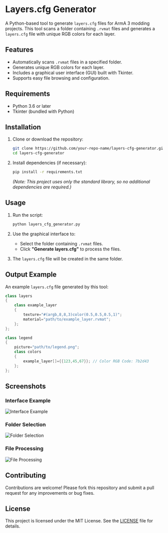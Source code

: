 
# Layers.cfg Generator

A Python-based tool to generate `layers.cfg` files for ArmA 3 modding projects. This tool scans a folder containing `.rvmat` files and generates a `layers.cfg` file with unique RGB colors for each layer.

## Features

- Automatically scans `.rvmat` files in a specified folder.
- Generates unique RGB colors for each layer.
- Includes a graphical user interface (GUI) built with Tkinter.
- Supports easy file browsing and configuration.

## Requirements

- Python 3.6 or later
- Tkinter (bundled with Python)

## Installation

1. Clone or download the repository:
   ```bash
   git clone https://github.com/your-repo-name/layers-cfg-generator.git
   cd layers-cfg-generator
   ```

2. Install dependencies (if necessary):
   ```bash
   pip install -r requirements.txt
   ```
   *(Note: This project uses only the standard library, so no additional dependencies are required.)*

## Usage

1. Run the script:
   ```bash
   python layers_cfg_generator.py
   ```

2. Use the graphical interface to:
   - Select the folder containing `.rvmat` files.
   - Click **"Generate layers.cfg"** to process the files.

3. The `layers.cfg` file will be created in the same folder.

## Output Example

An example `layers.cfg` file generated by this tool:

```cpp
class layers
{
    class example_layer 
    {
        texture="#(argb,8,8,3)color(0.5,0.5,0.5,1)";
        material="path/to/example_layer.rvmat";
    };
};

class legend 
{
    picture="path/to/legend.png";
    class colors 
    {
        example_layer[]={{123,45,67}}; // Color RGB Code: 7b2d43
    };
};
```

## Screenshots

### Interface Example
![Interface Example](https://i.imgur.com/yfZOXir.jpeg)

### Folder Selection
![Folder Selection](https://i.imgur.com/CgbR8vk.jpeg)

### File Processing
![File Processing](https://i.imgur.com/tzs6IZw.jpeg)

## Contributing

Contributions are welcome! Please fork this repository and submit a pull request for any improvements or bug fixes.

## License

This project is licensed under the MIT License. See the [LICENSE](LICENSE) file for details.
